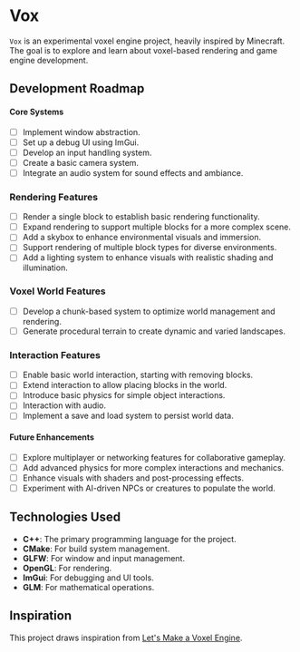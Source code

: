# Vox

`Vox` is an experimental voxel engine project, heavily inspired by Minecraft. The goal is to explore and learn about voxel-based rendering and game engine development.

## Development Roadmap

#### Core Systems
- [ ] Implement window abstraction.
- [ ] Set up a debug UI using ImGui.
- [ ] Develop an input handling system.
- [ ] Create a basic camera system.
- [ ] Integrate an audio system for sound effects and ambiance.

### Rendering Features
- [ ] Render a single block to establish basic rendering functionality.
- [ ] Expand rendering to support multiple blocks for a more complex scene.
- [ ] Add a skybox to enhance environmental visuals and immersion.
- [ ] Support rendering of multiple block types for diverse environments.
- [ ] Add a lighting system to enhance visuals with realistic shading and illumination.

### Voxel World Features
- [ ] Develop a chunk-based system to optimize world management and rendering.
- [ ] Generate procedural terrain to create dynamic and varied landscapes.

### Interaction Features
- [ ] Enable basic world interaction, starting with removing blocks.
- [ ] Extend interaction to allow placing blocks in the world.
- [ ] Introduce basic physics for simple object interactions.
- [ ] Interaction with audio.
- [ ] Implement a save and load system to persist world data.

#### Future Enhancements
- [ ] Explore multiplayer or networking features for collaborative gameplay.
- [ ] Add advanced physics for more complex interactions and mechanics.
- [ ] Enhance visuals with shaders and post-processing effects.
- [ ] Experiment with AI-driven NPCs or creatures to populate the world.

## Technologies Used
- **C++**: The primary programming language for the project.
- **CMake**: For build system management.
- **GLFW**: For window and input management.
- **OpenGL**: For rendering.
- **ImGui**: For debugging and UI tools.
- **GLM**: For mathematical operations.

## Inspiration
This project draws inspiration from [Let's Make a Voxel Engine](https://sites.google.com/site/letsmakeavoxelengine/home).
